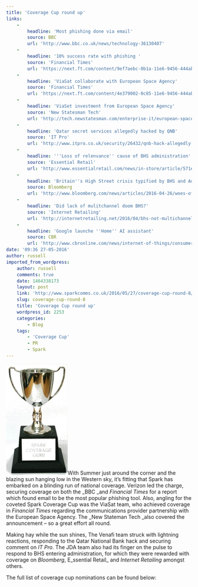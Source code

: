 ```yaml
---
title: 'Coverage Cup round up'
links:
    -
        headline: 'Most phishing done via email'
        source: BBC
        url: 'http://www.bbc.co.uk/news/technology-36130407'
    -
        headline: '10% success rate with phishing '
        source: 'Financial Times'
        url: 'https://next.ft.com/content/9ef7aebc-0b1a-11e6-9456-444ab5211a2f#axzz470tTukRX'
    -
        headline: 'ViaSat collaborate with European Space Agency'
        source: 'Financial Times'
        url: 'https://next.ft.com/content/4e379002-0c85-11e6-9456-444ab5211a2f?siteedition=intl&_i_location=http%3A%2F%2Fwww.ft.com%2Fcms%2Fs%2F0%2F4e379002-0c85-11e6-9456-444ab5211a2f.html%3Fsiteedition%3Dintl&_i_referer=&classification=conditional_standard&iab=barrier-app#axzz4752hRdzX'
    -
        headline: 'ViaSet investment from European Space Agency'
        source: 'New Statesman Tech'
        url: 'http://tech.newstatesman.com/enterprise-it/european-space-agency-pushes-investments-out-of-this-world'
    -
        headline: 'Qatar secret services allegedly hacked by QNB'
        source: 'IT Pro'
        url: 'http://www.itpro.co.uk/security/26432/qnb-hack-allegedly-compromises-qatars-secret-service-data'
    -
        headline: '''Loss of relenvance'' cause of BHS administration'
        source: 'Essential Retail'
        url: 'http://www.essentialretail.com/news/in-store/article/571e090f5b553-bhs-confirms-administration-as-retailer-loses-relevance'
    -
        headline: 'Britain''s High Street crisis typified by BHS and Austin Reed '
        source: Bloomberg
        url: 'http://www.bloomberg.com/news/articles/2016-04-26/woes-of-bhs-and-austin-reed-deepen-britain-s-high-street-crisis'
    -
        headline: 'Did lack of mulitchannel doom BHS?'
        source: 'Internet Retailing'
        url: 'http://internetretailing.net/2016/04/bhs-not-multichannel-enough/'
    -
        headline: 'Google launche ''Home'' AI assistant'
        source: CBR
        url: 'http://www.cbronline.com/news/internet-of-things/consumer/google-home-to-take-on-amazon-echo-google-assistant-to-take-on-apples-siri-let-the-ai-battle-begin-4897971'
date: '09:36 27-05-2016'
author: russell
imported_from_wordpress:
    author: russell
    comments: true
    date: 1464338173
    layout: post
    link: 'http://www.sparkcomms.co.uk/2016/05/27/coverage-cup-round-8/'
    slug: coverage-cup-round-8
    title: 'Coverage Cup round up'
    wordpress_id: 2253
    categories:
        - Blog
    tags:
        - 'Coverage Cup'
        - PR
        - Spark
---
```


![Coverage cup](Coverage-cup-167x300.jpg)With Summer just around the corner and the blazing sun hanging low in the Western sky, it’s fitting that Spark has embarked on a blinding run of national coverage. Verizon led the charge, securing coverage on both the _BBC _and _Financial Times_ for a report which found email to be the most popular phishing tool. Also, angling for the coveted Spark Coverage Cup was the ViaSat team, who achieved coverage in _Financial Times_ regarding the communications provider partnership with the European Space Agency. The _New Stateman Tech _also covered the announcement – so a great effort all round.

Making hay while the sun shines, The Venafi team struck with lightning reactions, responding to the Qatar National Bank hack and securing comment on _IT Pro_. The JDA team also had its finger on the pulse to respond to BHS entering administration, for which they were rewarded with coverage on _Bloomberg_, E_ssential Retail_ and _Internet Retailing_ amongst others.

The full list of coverage cup nominations can be found below:
